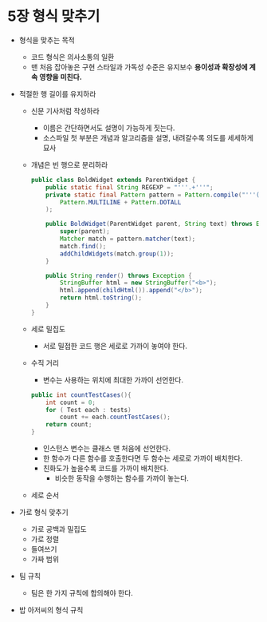 # 5장 형식 맞추기

- 형식을 맞추는 목적
    - 코드 형식은 의사소통의 일환
    - 맨 처음 잡아놓은 구현 스타일과 가독성 수준은 유지보수 **용이성과 확장성에 계속 영향을 미친다.**
- 적절한 행 길이를 유지하라
    - 신문 기사처럼 작성하라
        - 이름은 간단하면서도 설명이 가능하게 짓는다.
        - 소스파일 첫 부분은 개념과 알고리즘을 설명, 내려갈수록 의도를 세세하게 묘사
    - 개념은 빈 행으로 분리하라
        
        ```java
        public class BoldWidget extends ParentWidget {
        	public static final String REGEXP = "'''.+'''";
        	private static final Pattern pattern = Pattern.compile("'''(.+?)'''",
        		Pattern.MULTILINE + Pattern.DOTALL
        	);
        
        	public BoldWidget(ParentWidget parent, String text) throws Exception{
        		super(parent);
        		Matcher match = pattern.matcher(text);
        		match.find();
        		addChildWidgets(match.group(1));
        	}
        
        	public String render() throws Exception {
        		StringBuffer html = new StringBuffer("<b>");
        		html.append(childHtml()).append("</b>");
        		return html.toString();
        	}
        }
        ```
        
    
    - 세로 밀집도
        - 서로 밀접한 코드 행은 세로로 가까이 놓여야 한다.
    - 수직 거리
        - 변수는 사용하는 위치에 최대한 가까이 선언한다.
        
        ```java
        public int countTestCases(){
        	int count = 0;
        	for ( Test each : tests)
        		count += each.countTestCases();
        	return count;
        }
        ```
        
        - 인스턴스 변수는 클래스 맨 처음에 선언한다.
        - 한 함수가 다른 함수를 호출한다면 두 함수는 세로로 가까이 배치한다.
        - 친화도가 높을수록 코드를 가까이 배치한다.
            - 비슷한 동작을 수행하는 함수를 가까이 놓는다.
    - 세로 순서

- 가로 형식 맞추기
    - 가로 공백과 밀집도
    - 가로 정렬
    - 들여쓰기
    - 가짜 범위
- 팀 규칙
    - 팀은 한 가지 규칙에 합의해야 한다.
- 밥 아저씨의 형식 규칙